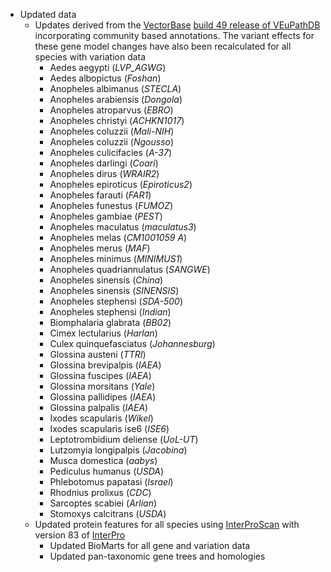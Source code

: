 - Updated data
    - Updates derived from the [VectorBase](https://vectorbase.org) [build 49 release of VEuPathDB](https://veupathdb.org/veupathdb/app/static-content/VEuPathDB/news.html#VectorBase49Released) incorporating community based annotations. The variant effects for these gene model changes have also been recalculated for all species with variation data
        - Aedes aegypti (*LVP_AGWG*)
        - Aedes albopictus (*Foshan*)
        - Anopheles albimanus (*STECLA*)
        - Anopheles arabiensis (*Dongola*)
        - Anopheles atroparvus (*EBRO*)
        - Anopheles christyi (*ACHKN1017*)
        - Anopheles coluzzii (*Mali-NIH*)
        - Anopheles coluzzii (*Ngousso*)
        - Anopheles culicifacies (*A-37*)
        - Anopheles darlingi (*Coari*)
        - Anopheles dirus (*WRAIR2*)
        - Anopheles epiroticus (*Epiroticus2*)
        - Anopheles farauti (*FAR1*)
        - Anopheles funestus (*FUMOZ*)
        - Anopheles gambiae (*PEST*)
        - Anopheles maculatus (*maculatus3*)
        - Anopheles melas (*CM1001059 A*)
        - Anopheles merus (*MAF*)
        - Anopheles minimus (*MINIMUS1*)
        - Anopheles quadriannulatus (*SANGWE*)
        - Anopheles sinensis (*China*)
        - Anopheles sinensis (*SINENSIS*)
        - Anopheles stephensi (*SDA-500*)
        - Anopheles stephensi (*Indian*)
        - Biomphalaria glabrata (*BB02*)
        - Cimex lectularius (*Harlan*)
        - Culex quinquefasciatus (*Johannesburg*)
        - Glossina austeni (*TTRI*)
        - Glossina brevipalpis (*IAEA*)
        - Glossina fuscipes (*IAEA*)
        - Glossina morsitans (*Yale*)
        - Glossina pallidipes (*IAEA*)
        - Glossina palpalis (*IAEA*)
        - Ixodes scapularis (*Wikel*)
        - Ixodes scapularis ise6 (*ISE6*)
        - Leptotrombidium deliense (*UoL-UT*)
        - Lutzomyia longipalpis (*Jacobina*)
        - Musca domestica (*aabys*)
        - Pediculus humanus (*USDA*)
        - Phlebotomus papatasi (*Israel*)
        - Rhodnius prolixus (*CDC*)
        - Sarcoptes scabiei (*Arlian*)
        - Stomoxys calcitrans (*USDA*)
    - Updated protein features for all species using [InterProScan](http://www.ebi.ac.uk/interpro/search/sequence-search) with version 83 of [InterPro](https://www.ebi.ac.uk/interpro/)
		- Updated BioMarts for all gene and variation data
		- Updated pan-taxonomic gene trees and homologies

